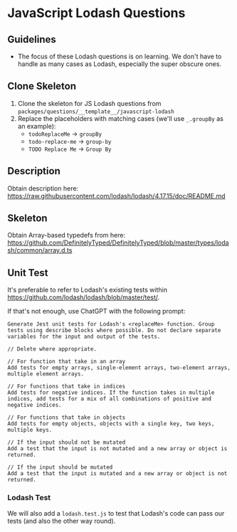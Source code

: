 # JavaScript Lodash Questions

## Guidelines

- The focus of these Lodash questions is on learning. We don't have to handle as many cases as Lodash, especially the super obscure ones.

## Clone Skeleton

1. Clone the skeleton for JS Lodash questions from `packages/questions/__template__/javascript-lodash`
1. Replace the placeholders with matching cases (we'll use `_.groupBy` as an example):
   - `todoReplaceMe` -> `groupBy`
   - `todo-replace-me` -> `group-by`
   - `TODO Replace Me` -> `Group By`

## Description

Obtain description here: https://raw.githubusercontent.com/lodash/lodash/4.17.15/doc/README.md

## Skeleton

Obtain Array-based typedefs from here: https://github.com/DefinitelyTyped/DefinitelyTyped/blob/master/types/lodash/common/array.d.ts

## Unit Test

It's preferable to refer to Lodash's existing tests within https://github.com/lodash/lodash/blob/master/test/.

If that's not enough, use ChatGPT with the following prompt:

```
Generate Jest unit tests for Lodash's <replaceMe> function. Group tests using describe blocks where possible. Do not declare separate variables for the input and output of the tests.

// Delete where appropriate.

// For function that take in an array
Add tests for empty arrays, single-element arrays, two-element arrays, multiple element arrays.

// For functions that take in indices
Add tests for negative indices. If the function takes in multiple indices, add tests for a mix of all combinations of positive and negative indices.

// For functions that take in objects
Add tests for empty objects, objects with a single key, two keys, multiple keys.

// If the input should not be mutated
Add a test that the input is not mutated and a new array or object is returned.

// If the input should be mutated
Add a test that the input is mutated and a new array or object is not returned.
```

### Lodash Test

We will also add a `lodash.test.js` to test that Lodash's code can pass our tests (and also the other way round).
